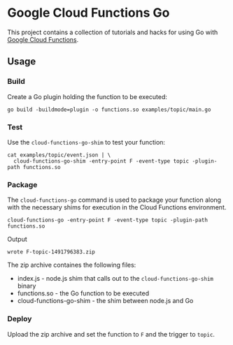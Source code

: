 # Google Cloud Functions Go 

This project contains a collection of tutorials and hacks for using Go with [Google Cloud Functions](https://cloud.google.com/functions).

## Usage

### Build

Create a Go plugin holding the function to be executed:

```
go build -buildmode=plugin -o functions.so examples/topic/main.go
```

### Test

Use the `cloud-functions-go-shim` to test your function:

```
cat examples/topic/event.json | \
  cloud-functions-go-shim -entry-point F -event-type topic -plugin-path functions.so 
```

### Package

The `cloud-functions-go` command is used to package your function along with the necessary shims for execution in the Cloud Functions environment. 

```
cloud-functions-go -entry-point F -event-type topic -plugin-path functions.so
```

Output

```
wrote F-topic-1491796383.zip
```

The zip archive containes the following files:

* index.js - node.js shim that calls out to the `cloud-functions-go-shim` binary
* functions.so - the Go function to be executed
* cloud-functions-go-shim - the shim between node.js and Go 

### Deploy

Upload the zip archive and set the function to `F` and the trigger to `topic`.
